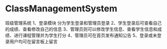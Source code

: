 # ClassManagementSystem
班级管理系统
1、登录模块
  分为学生登录和管理员登录
2、学生登录后可查看自己的成绩、查看修改自己的信息
3、管理员则可以修改学生信息、查看学生信息和成绩、进行课程管理并为学生打分
4、管理员可在首页发布通知公告
5、登录或未登录用户均可在留言板上留言
